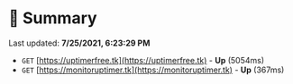 # 📖 Summary
Last updated: **7/25/2021, 6:23:29 PM**

- `GET` [https://uptimerfree.tk](https://uptimerfree.tk) - **Up** (5054ms)
- `GET` [https://monitoruptimer.tk](https://monitoruptimer.tk) - **Up** (367ms)
